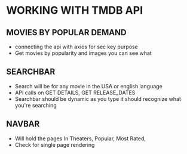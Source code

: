 # WORKING WITH TMDB API

## MOVIES BY POPULAR DEMAND

- connecting the api with axios for sec key purpose
- Get movies by popularity and images you can see what

## SEARCHBAR

- Search will be for any movie in the USA or english language
- API calls on GET DETAILS, GET RELEASE_DATES
- Searchbar should be dynamic as you type it should recognize what you're searching

## NAVBAR

- Will hold the pages In Theaters, Popular, Most Rated,
- Check for single page rendering
